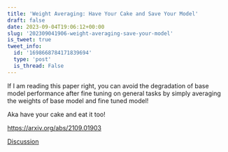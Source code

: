 ```yaml
---
title: 'Weight Averaging: Have Your Cake and Save Your Model'
draft: false
date: 2023-09-04T19:06:12+00:00
slug: '202309041906-weight-averaging-save-your-model'
is_tweet: true
tweet_info:
  id: '1698668784171839694'
  type: 'post'
  is_thread: False
---
```




If I am reading this paper right, you can avoid the degradation of base model performance after fine tuning on general tasks by simply averaging the weights of base model and fine tuned model!

Aka have your cake and eat it too!

<https://arxiv.org/abs/2109.01903>

[Discussion](https://x.com/sytelus/status/1698668784171839694)
